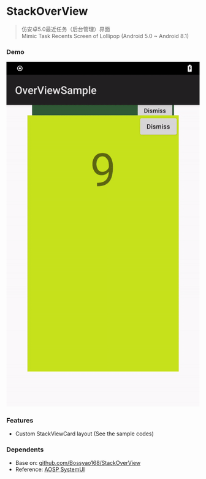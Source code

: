 # StackOverView
> 仿安卓5.0最近任务（后台管理）界面  
> Mimic Task Recents Screen of Lollipop (Android 5.0 ~ Android 8.1)  

### Demo
![Demo](./Demo.gif)

### Features
- Custom StackViewCard layout (See the sample codes)

### Dependents
- Base on: [github.com/Bossyao168/StackOverView](https://github.com/Bossyao168/StackOverView)
- Reference: [AOSP SystemUI](https://android.googlesource.com/platform/frameworks/base/+/refs/tags/android-cts-5.0_r4/packages/SystemUI/src/com/android/systemui/recents/)
  